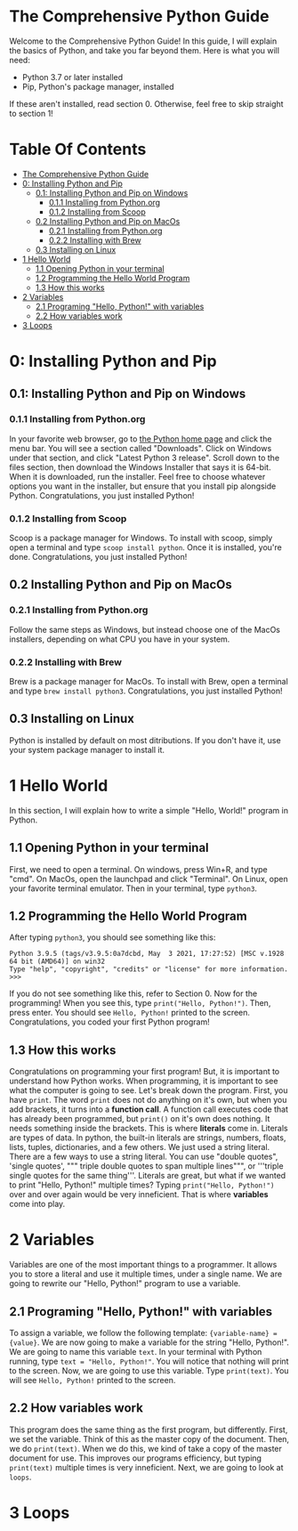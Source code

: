 # The Comprehensive Python Guide

Welcome to the Comprehensive Python Guide! In this guide, I will explain the basics of Python,
and take you far beyond them. Here is what you will need:

- Python 3.7 or later installed
- Pip, Python's package manager, installed

If these aren't installed, read section 0. Otherwise, feel free to skip straight to section 1!

# Table Of Contents

- [The Comprehensive Python Guide](#the-comprehensive-python-guide)
- [0:  Installing Python and Pip](#0---installing-python-and-pip)
  * [0.1:  Installing Python and Pip on Windows](#01---installing-python-and-pip-on-windows)
    + [0.1.1 Installing from Python.org](#011-installing-from-pythonorg)
    + [0.1.2 Installing from Scoop](#012-installing-from-scoop)
  * [0.2 Installing Python and Pip on MacOs](#02-installing-python-and-pip-on-macos)
    + [0.2.1 Installing from Python.org](#021-installing-from-pythonorg)
    + [0.2.2 Installing with Brew](#022-installing-with-brew)
  * [0.3 Installing on Linux](#03-installing-on-linux)
- [1 Hello World](#1-hello-world)
  * [1.1 Opening Python in your terminal](#11-opening-python-in-your-terminal)
  * [1.2 Programming the Hello World Program](#12-programming-the-hello-world-program)
  * [1.3 How this works](#13-how-this-works)
- [2 Variables](#2-variables)
  * [2.1 Programing "Hello, Python!" with variables](#21-programing--hello--python---with-variables)
  * [2.2 How variables work](#22-how-variables-work)
- [3 Loops](#3-loops)

# 0:  Installing Python and Pip

## 0.1:  Installing Python and Pip on Windows

### 0.1.1 Installing from Python.org

In your favorite web browser, go to [the Python home page](https://python.org) and click the menu 
bar. You will see a section called "Downloads". Click on Windows under that section, and click 
"Latest Python 3 release". Scroll down to the files section, then download the Windows Installer
that says it is 64-bit. When it is downloaded, run the installer. Feel free to choose whatever 
options you want in the installer, but ensure that you install pip alongside Python. Congratulations,
you just installed Python!

### 0.1.2 Installing from Scoop

Scoop is a package manager for Windows. To install with scoop, simply open a terminal and type
`scoop install python`. Once it is installed, you're done. Congratulations, you just installed Python!

## 0.2 Installing Python and Pip on MacOs

### 0.2.1 Installing from Python.org

Follow the same steps as Windows, but instead choose one of the MacOs installers, depending on what 
CPU you have in your system. 

### 0.2.2 Installing with Brew

Brew is a package manager for MacOs. To install with Brew, open a terminal and type `brew install python3`. Congratulations, you just installed Python!

## 0.3 Installing on Linux

Python is installed by default on most ditributions. If you don't have it, use your system package manager to install it.

# 1 Hello World

In this section, I will explain how to write a simple "Hello, World!" program in Python.

## 1.1 Opening Python in your terminal

First, we need to open a terminal. On windows, press Win+R, and type "cmd". On MacOs, open the launchpad and click "Terminal". On Linux, open your favorite terminal emulator. Then in your terminal,
type `python3`. 

## 1.2 Programming the Hello World Program

After typing `python3`, you should see something like this: 
```
Python 3.9.5 (tags/v3.9.5:0a7dcbd, May  3 2021, 17:27:52) [MSC v.1928 64 bit (AMD64)] on win32
Type "help", "copyright", "credits" or "license" for more information.
>>>
```
If you do not see something like this, refer to Section 0. Now for the programming! When you see 
this, type `print("Hello, Python!")`. Then, press enter. You should see `Hello, Python!` printed to
the screen. Congratulations, you coded your first Python program!

## 1.3 How this works

Congratulations on programming your first program! But, it is important to understand how Python 
works. When programming, it is important to see what the computer is going to see. Let's break down
the program. First, you have `print`. The word `print` does not do anything on it's own, but when you 
add brackets, it turns into a **function call**. A function call executes code that has already been 
programmed, but `print()` on it's own does nothing. It needs something inside the brackets. This is 
where **literals** come in. Literals are types of data. In python, the built-in literals are strings,
numbers, floats, lists, tuples, dictionaries, and a few others. We just used a string literal. There 
are a few ways to use a string literal. You can use "double quotes", 'single quotes', """
triple double quotes to span multiple lines""", or '''triple single quotes for the same thing'''.
Literals are great, but what if we wanted to print "Hello, Python!" multiple times? Typing 
`print("Hello, Python!")` over and over again would be very inneficient. That is where **variables**
come into play.

# 2 Variables

Variables are one of the most important things to a programmer. It allows you to store a literal 
and use it multiple times, under a single name. We are going to rewrite our "Hello, Python!" program
to use a variable.

## 2.1 Programing "Hello, Python!" with variables

To assign a variable, we follow the following template:  `{variable-name} = {value}`. We are now
going to make a variable for the string "Hello, Python!". We are going to name this variable `text`.
In your terminal with Python running, type `text = "Hello, Python!"`. You will notice that nothing will
print to the screen. Now, we are going to use this variable. Type `print(text)`. You will see 
`Hello, Python!` printed to the screen.

## 2.2 How variables work

This program does the same thing as the first program, but differently. First, we set the variable.
Think of this as the master copy of the document. Then, we do `print(text)`. When we do this, we 
kind of take a copy of the master document for use. This improves our programs efficiency, but 
typing `print(text)` multiple times is very inneficient. Next, we are going to look at `loops`.

# 3 Loops
